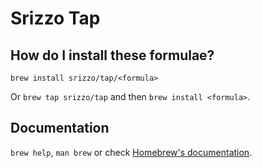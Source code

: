 # Srizzo Tap

## How do I install these formulae?

`brew install srizzo/tap/<formula>`

Or `brew tap srizzo/tap` and then `brew install <formula>`.

## Documentation

`brew help`, `man brew` or check [Homebrew's documentation](https://docs.brew.sh).
